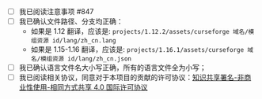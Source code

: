 - [ ] 我已阅读注意事项 #847
- [ ] 我已确认文件路径、分支均正确：
    - 如果是 1.12 翻译，应该是: `projects/1.12.2/assets/curseforge 域名/模组资源 id/lang/zh_cn.lang`
    - 如果是 1.15-1.16 翻译，应该是: `projects/1.16.1/assets/curseforge 域名/模组资源 id/lang/zh_cn.json`
- [ ] 我已确认语言文件名大小写正确，所有的语言文件全为小写；
- [ ] 我已阅读相关协议，同意对于本项目的贡献的许可协议：[知识共享署名-非商业性使用-相同方式共享 4.0 国际许可协议](https://github.com/CFPAOrg/Minecraft-Mod-Language-Package/blob/1.10.2/LICENSE)
